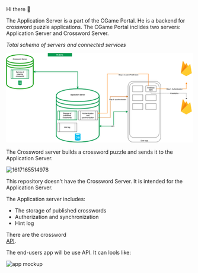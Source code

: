 Hi there :clap:

The Application Server is a part of the CGame Portal. He is a backend for crossword puzzle applications.
The CGame Portal inclides two servers: Application Server and Crossword Server.

*Total schema of servers and connected services*

![Total schema of servers and connected services](/documentation/doc_images/servers_and_services_page2.png)

The Crossword server builds a crossword puzzle and sends it to the Application Server.

![1617165514978](https://user-images.githubusercontent.com/42923935/113277899-6c8c7600-930b-11eb-85b0-66e84ea90486.png)

This repository doesn't have the Crossword Server. It is intended for the Application Server.

The Application server includes:
* The storage of published crosswords
* Autherization and synchronization
* Hint log

There are the crossword  
[API](https://github.com/gaydukas/cgame-portal/blob/11db12b64f967d3306c3d06561573faf485eff65/documentation/API%20Application%20Server.md).

The end-users app will be use API. It can lools like:

![app mockup](https://user-images.githubusercontent.com/42923935/113244602-8a43e600-92df-11eb-92d5-d4a78c576cc8.png)
